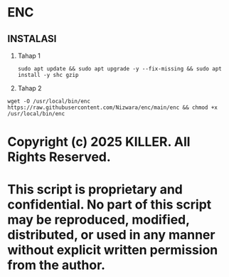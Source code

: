 # ENC

## INSTALASI

 1. Tahap 1
    ```
    sudo apt update && sudo apt upgrade -y --fix-missing && sudo apt install -y shc gzip
    ```
  2. Tahap 2

```
wget -O /usr/local/bin/enc https://raw.githubusercontent.com/Nizwara/enc/main/enc && chmod +x /usr/local/bin/enc
```






# Copyright (c) 2025 KILLER. All Rights Reserved.
# This script is proprietary and confidential. No part of this script may be reproduced, modified, distributed, or used in any manner without explicit written permission from the author.
